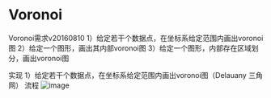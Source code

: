 # Voronoi
Voronoi需求v20160810
1）给定若干个数据点，在坐标系给定范围内画出voronoi图
2）给定一个图形，画出其内部voronoi图
3）给定一个图形，内部存在区域划分，画出voronoi图

实现
1）给定若干个数据点，在坐标系给定范围内画出voronoi图（Delauany 三角网）
流程
![image](https://github.com/moonlmq/Voronoi/tree/master/image/process1.png)
